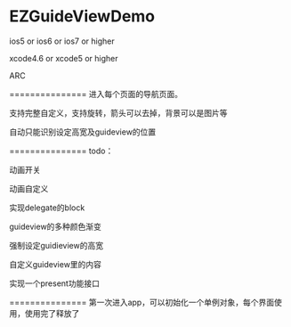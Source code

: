 EZGuideViewDemo
===============
ios5 or ios6 or ios7 or higher

xcode4.6 or xcode5 or higher

ARC

===============
进入每个页面的导航页面。

支持完整自定义，支持旋转，箭头可以去掉，背景可以是图片等

自动只能识别设定高宽及guideview的位置

===============
todo：

动画开关

动画自定义

实现delegate的block

guideview的多种颜色渐变

强制设定guidieview的高宽

自定义guideview里的内容

实现一个present功能接口

===============
第一次进入app，可以初始化一个单例对象，每个界面使用，使用完了释放了


